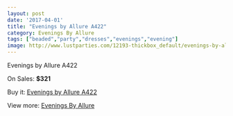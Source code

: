 ```yaml
---
layout: post
date: '2017-04-01'
title: "Evenings by Allure A422"
category: Evenings By Allure
tags: ["beaded","party","dresses","evenings","evening"]
image: http://www.lustparties.com/12193-thickbox_default/evenings-by-allure-a422.jpg
---
```

Evenings by Allure A422

On Sales: **$321**
<a href="https://www.lustparties.com/en/evenings-by-allure/4428-evenings-by-allure-a422.html"><amp-img layout="responsive" width="600" height="600" src="//www.lustparties.com/12193-thickbox_default/evenings-by-allure-a422.jpg" alt="Evenings by Allure A422 0" /></a>
<a href="https://www.lustparties.com/en/evenings-by-allure/4428-evenings-by-allure-a422.html"><amp-img layout="responsive" width="600" height="600" src="//www.lustparties.com/12194-thickbox_default/evenings-by-allure-a422.jpg" alt="Evenings by Allure A422 1" /></a>

Buy it: [Evenings by Allure A422](https://www.lustparties.com/en/evenings-by-allure/4428-evenings-by-allure-a422.html "Evenings by Allure A422")

View more: [Evenings By Allure](https://www.lustparties.com/en/23-evenings-by-allure "Evenings By Allure")